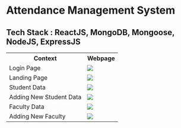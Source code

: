 # Attendance Management System

## Tech Stack : ReactJS, MongoDB, Mongoose, NodeJS, ExpressJS

<table>
  <tr>
    <th>Context</th>
    <th>Webpage</th>
  </tr>
  <tr>
    <td>Login Page</td>
    <td> <img src="https://user-images.githubusercontent.com/95289188/218308962-e570b8bc-52d9-4c10-9a09-4635233d1029.png"> </td>
  </tr>
   <tr>
    <td>Landing Page</td>
    <td> <img src="https://user-images.githubusercontent.com/95289188/218309445-83d8aa94-7753-4ecc-91ca-ced8121c6086.png"> </td>
  </tr>
  <tr>
    <td>Student Data</td>
    <td> <img src="https://user-images.githubusercontent.com/95289188/218309046-8345cd61-9327-495d-af5f-947fa7da54a0.png"> </td>
  </tr>
  <tr>
    <td>Adding New Student Data</td>
    <td> <img src="https://user-images.githubusercontent.com/95289188/218309553-19cc4cfe-b5f3-42d0-9698-92c3adb715d6.png"> </td>
  </tr>
  <tr>
    <td>Faculty Data</td>
    <td> <img src="https://user-images.githubusercontent.com/95289188/218309637-c832050b-6133-4dde-8047-461d99e6b08e.png"> </td>
  </tr>
  <tr>
    <td>Adding New Faculty</td>
    <td> <img src="https://user-images.githubusercontent.com/95289188/218309711-611b64ed-3fd4-494e-a655-0e7c94721727.png"> </td>
  </tr>
</table>

